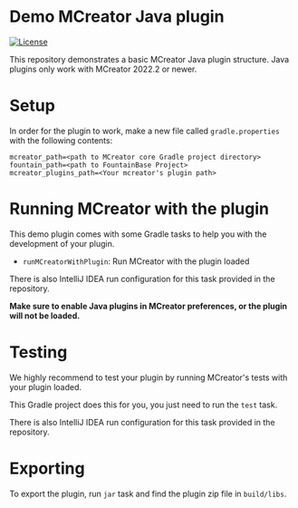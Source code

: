 # Demo MCreator Java plugin

[![License](https://img.shields.io/badge/License-MIT-blue.svg)](https://github.com/MCreatpr/org.cdc.toolbox.MyToolBoxMain/blob/master/LICENSE)

This repository demonstrates a basic MCreator Java plugin structure. 
Java plugins only work with MCreator 2022.2 or newer.

# Setup

In order for the plugin to work, make a new file called `gradle.properties` with the following contents:

```
mcreator_path=<path to MCreator core Gradle project directory>
fountain_path=<path to FountainBase Project>
mcreator_plugins_path=<Your mcreator's plugin path>
```

# Running MCreator with the plugin

This demo plugin comes with some Gradle tasks to help you with the development of your plugin. 

* `runMCreatorWithPlugin`: Run MCreator with the plugin loaded

There is also IntelliJ IDEA run configuration for this task provided in the repository.

**Make sure to enable Java plugins in MCreator preferences, or the plugin will not be loaded.**

# Testing

We highly recommend to test your plugin by running MCreator's tests with your plugin loaded.

This Gradle project does this for you, you just need to run the `test` task.

There is also IntelliJ IDEA run configuration for this task provided in the repository.

# Exporting

To export the plugin, run `jar` task and find the plugin zip file in `build/libs`.
